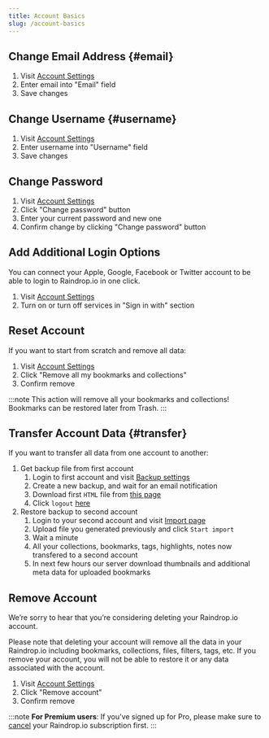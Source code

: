 ```yaml
---
title: Account Basics
slug: /account-basics
---
```


## Change Email Address {#email}
1. Visit [Account Settings](https://app.raindrop.io/settings/account)
2. Enter email into "Email" field
3. Save changes

## Change Username {#username}
1. Visit [Account Settings](https://app.raindrop.io/settings/account)
2. Enter username into "Username" field
3. Save changes

## Change Password
1. Visit [Account Settings](https://app.raindrop.io/settings/account)
2. Click "Change password" button
3. Enter your current password and new one
4. Confirm change by clicking "Change password" button

## Add Additional Login Options
You can connect your Apple, Google, Facebook or Twitter account to be able to login to Raindrop.io in one click.
1. Visit [Account Settings](https://app.raindrop.io/settings/account)
2. Turn on or turn off services in "Sign in with" section

## Reset Account
If you want to start from scratch and remove all data:
1. Visit [Account Settings](https://app.raindrop.io/settings/account)
2. Click "Remove all my bookmarks and collections"
3. Confirm remove

:::note
This action will remove all your bookmarks and collections!  
Bookmarks can be restored later from Trash.
:::

## Transfer Account Data {#transfer}
If you want to transfer all data from one account to another:
1. Get backup file from first account
    1. Login to first account and visit [Backup settings](https://app.raindrop.io/settings/backups)
    2. Create a new backup, and wait for an email notification
    3. Download first `HTML` file from [this page](https://app.raindrop.io/settings/backups)
    4. Click `logout` [here](https://app.raindrop.io/settings/account)
2. Restore backup to second account
    1. Login to your second account and visit [Import page](https://app.raindrop.io/settings/import)
    2. Upload file you generated previously and click `Start import`
    3. Wait a minute
    4. All your collections, bookmarks, tags, highlights, notes now transfered to a second account
    5. In next few hours our server download thumbnails and additional meta data for uploaded bookmarks

## Remove Account
We’re sorry to hear that you’re considering deleting your Raindrop.io account.

Please note that deleting your account will remove all the data in your Raindrop.io including bookmarks, collections, files, filters, tags, etc. If you remove your account, you will not be able to restore it or any data associated with the account.

1. Visit [Account Settings](https://app.raindrop.io/settings/account)
2. Click "Remove account"
3. Confirm remove

:::note
**For Premium users**: If you've signed up for Pro, please make sure to [cancel](../billing/cancel.md) your Raindrop.io subscription first.
:::